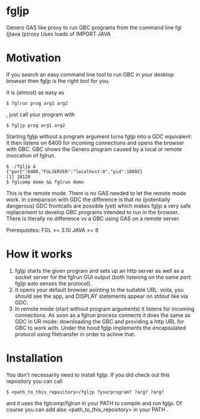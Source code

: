 # fgljp
Genero GAS like proxy to run GBC programs from the command line
fgl (j)ava (p)roxy 
Uses loads of IMPORT JAVA 

# Motivation

If you search an easy command line tool to run GBC in your desktop browser
then fgljp is the right tool for you.

It is (almost) as easy as 
```
$ fglrun prog arg1 arg2
```
, just call your program with

```
$ fgljp prog arg1 arg2
```

Starting fgljp without a program argument turns fgljp into a GDC equivalent:
It then listens on 6400 for incoming connections and opens the browser with
GBC.
GBC shows the Genero program caused by a local or remote invocation of fglrun.

```
$ ./fgljp &
{"port":6400,"FGLSERVER":"localhost:0","pid":18092}
[1] 18120
$ fglcomp demo && fglrun demo
```

This is the remote mode. There is no GAS needed to let the remote mode work.
In comparison with GDC the difference is that no (potentially dangerous) GDC frontcalls are possible (yet) which makes fgljp a very safe replacement to develop GBC programs intended to run in the browser.
There is literally no difference vs a GBC using GAS on a remote server.

Prerequisites:
FGL >= 3.10
JAVA >= 8


# How it works

1. fgljp starts the given program and sets up an http server as well as a socket server for the fglrun GUI output (both listening on the same port: fgljp auto senses the protocol).
2. It opens your default browser pointing to the suitable URL: voila, you should see the app, and DISPLAY statements appear on stdout like via GDC.
3. In remote mode (start without program arguments) it listens for incoming connections. As soon as a fglrun process connects it does the same as GDC in UR mode: downloading the GBC and providing a http URL for GBC to work with.
Under the hood fgljp implements the encapsulated protocol using filetransfer in order to achive that.

# Installation

You don't necessarily need to install fgljp.
If you did check out this repository you can call
```
$ <path_to_this_repository>/fgljp ?yourprogram? ?arg? ?arg?
```
and it uses the fglcomp/fglrun in your PATH to compile and run fgljp.
Of course you can add also <path_to_this_repository> in your PATH .
